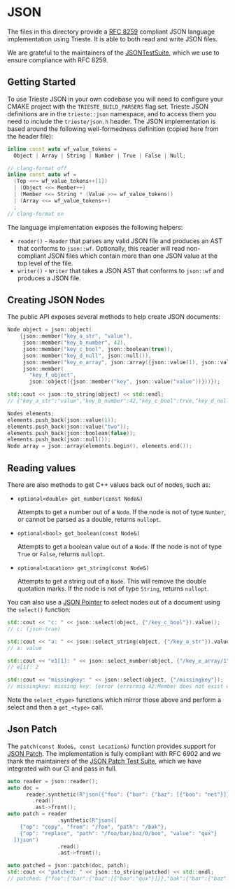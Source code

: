 # JSON

The files in this directory provide a [RFC 8259](https://www.rfc-editor.org/rfc/rfc8259) compliant JSON language implementation using Trieste. It is able to both read and write JSON files.

We are grateful to the maintainers of the [JSONTestSuite](https://github.com/nst/JSONTestSuite), which we use to ensure compliance with RFC 8259.

## Getting Started

To use Trieste JSON in your own codebase you will need to configure your CMAKE project with the `TRIESTE_BUILD_PARSERS` flag set. Trieste JSON definitions are in the `trieste::json` namespace, and to access them you need to include the `trieste/json.h` header. The JSON implementation is based around the following well-formedness definition (copied here from the header file):

```cpp
inline const auto wf_value_tokens =
  Object | Array | String | Number | True | False | Null;

// clang-format off
inline const auto wf =
  (Top <<= wf_value_tokens++[1])
  | (Object <<= Member++)
  | (Member <<= String * (Value >>= wf_value_tokens))
  | (Array <<= wf_value_tokens++)
  ;
// clang-format on
```

The language implementation exposes the following helpers:

- `reader()` - `Reader` that parses any valid JSON file and produces an AST that conforms to `json::wf`. Optionally, this reader will read non-compliant JSON files which contain more than one JSON value at the top level of the file.
- `writer()` - `Writer` that takes a JSON AST that conforms to `json::wf` and produces a JSON file.

## Creating JSON Nodes

The public API exposes several methods to help create JSON documents:

```cpp
Node object = json::object(
    {json::member("key_a_str", "value"),
     json::member("key_b_number", 42),
     json::member("key_c_bool", json::boolean(true)),
     json::member("key_d_null", json::null()),
     json::member("key_e_array", json::array({json::value(1), json::value(2)})),
     json::member(
       "key_f_object",
       json::object({json::member("key", json::value("value"))}))});

std::cout << json::to_string(object) << std::endl;
// {"key_a_str":"value","key_b_number":42,"key_c_bool":true,"key_d_null":null,"key_e_array":[1,2],"key_f_object":{"key":"value"}}

Nodes elements;
elements.push_back(json::value(1));
elements.push_back(json::value("two"));
elements.push_back(json::boolean(false));
elements.push_back(json::null());
Node array = json::array(elements.begin(), elements.end());
```

## Reading values
There are also methods to get C++ values back out of nodes, such as:

- `optional<double> get_number(const Node&)`

   Attempts to get a number out of a `Node`. If the node is not of type `Number`, or cannot be parsed as a double, returns `nullopt`.
- `optional<bool> get_boolean(const Node&)`

   Attempts to get a boolean value out of a `Node`. If the node is not of type `True` or `False`, returns `nullopt`.
- `optional<Location> get_string(const Node&)`

   Attempts to get a string out of a `Node`. This will remove the double quotation marks. If the node is not of type `String`, returns `nullopt`.

You can also use a [JSON Pointer](https://www.rfc-editor.org/rfc/rfc6901) to select nodes out of a document using the `select()` function:

```cpp
std::cout << "c: " << json::select(object, {"/key_c_bool"}).value();
// c: (json-true)

std::cout << "a: " << json::select_string(object, {"/key_a_str"}).value() << std::endl;
// a: value

std::cout << "e1[1]: " << json::select_number(object, {"/key_e_array/1"}).value() << std::endl;
// e[1]: 2

std::cout << "missingkey: " << json::select(object, {"/missingkey"});
// missingkey: missing key: (error (errormsg 42:Member does not exist with key: missingkey) (errorast ... )
```

Note the `select_<type>` functions which mirror those above and perform a select and then a `get_<type>` call.

## Json Patch
The `patch(const Node&, const Location&)` function provides support for [JSON Patch](https://www.rfc-editor.org/rfc/rfc6902).
The implementation is fully compliant with RFC 6902 and we thank the maintainers of the
[JSON Patch Test Suite](https://github.com/json-patch/json-patch-tests), which we have integrated with our CI and pass in full.

```cpp
auto reader = json::reader();
auto doc =
      reader.synthetic(R"json({"foo": {"bar": {"baz": [{"boo": "net"}]}}})json")
        .read()
        .ast->front();
auto patch = reader
                .synthetic(R"json([
    {"op": "copy", "from": "/foo", "path": "/bak"},
    {"op": "replace", "path": "/foo/bar/baz/0/boo", "value": "qux"}
  ])json")
                .read()
                .ast->front();

auto patched = json::patch(doc, patch);
std::cout << "patched: " << json::to_string(patched) << std::endl;
// patched: {"foo":{"bar":{"baz":[{"boo":"qux"}]}},"bak":{"bar":{"baz":[{"boo":"net"}]}}}
